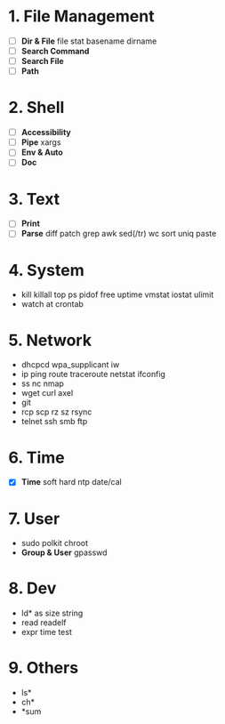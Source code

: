 # 1. File Management

- [ ] **Dir & File** file stat basename dirname
- [ ] **Search Command** 
- [ ] **Search File** 
- [ ] **Path** 

# 2. Shell

- [ ] **Accessibility** 
- [ ] **Pipe** xargs
- [ ] **Env & Auto** 
- [ ] **Doc** 

# 3. Text

- [ ] **Print** 
- [ ] **Parse** diff patch grep awk sed(/tr) wc sort uniq paste

# 4. System

- kill killall top ps pidof free uptime vmstat iostat ulimit
- watch at crontab

# 5. Network

- dhcpcd wpa_supplicant iw
- ip ping route traceroute netstat ifconfig
- ss nc nmap
- wget curl axel
- git
- rcp scp rz sz rsync
- telnet ssh smb ftp

# 6. Time

- [x] **Time** soft hard ntp date/cal

# 7. User

- sudo polkit chroot
- **Group & User** gpasswd

# 8. Dev

- ld* as size string
- read readelf
- expr time test

# 9. Others

- ls*
- ch*
- *sum

